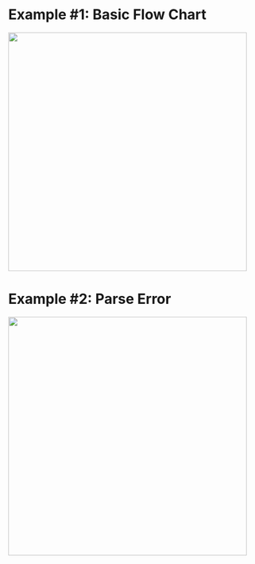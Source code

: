 # Example #1: Basic Flow Chart

<img height=480 src="https://markdown-engineering.herokuapp.com/svg/graph TD;A[Choose a number] --> B{Is it 14};B --> A;B --> C(Awesome);"/>

# Example #2: Parse Error

<img height=480 src="https://markdown-engineering.herokuapp.com/svg/graph TD;A[Choose a number] --> B{Is it 14};B xx> A;B --> C(Awesome);"/>

